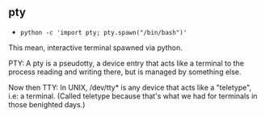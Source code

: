 ## pty

- `python -c 'import pty; pty.spawn("/bin/bash")'`

This mean, interactive terminal spawned via python. 

PTY: A pty is a pseudotty, a device entry that acts like a terminal to the process reading and writing there, but is managed by something else.

Now then TTY: In UNIX, /dev/tty* is any device that acts like a "teletype", i.e: a terminal. (Called teletype because that's what we had for terminals in those benighted days.)
